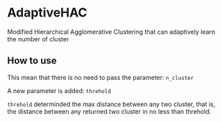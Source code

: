 # AdaptiveHAC
Modified Hierarchical Agglomerative Clustering that can adaptively learn the number of cluster

## How to use
This mean that there is no need to pass the parameter: `n_cluster`

A new parameter is added: `threhold`

`threhold` determinded the max distance between any two cluster, that is, the distance between any returned two cluster in no less than threhold.



